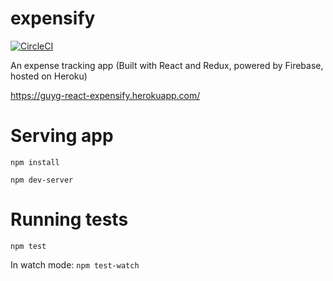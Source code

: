 # expensify
[![CircleCI](https://circleci.com/gh/guygaver/expensify/tree/master.svg?style=svg&circle-token=11f47a57ff672aeb4124325db9b83b80af1e9dde)](https://circleci.com/gh/guygaver/expensify/tree/master)

An expense tracking app (Built with React and Redux, powered by Firebase, hosted on Heroku)

https://guyg-react-expensify.herokuapp.com/

# Serving app
`npm install`

`npm dev-server`

# Running tests
`npm test`

In watch mode: `npm test-watch`
